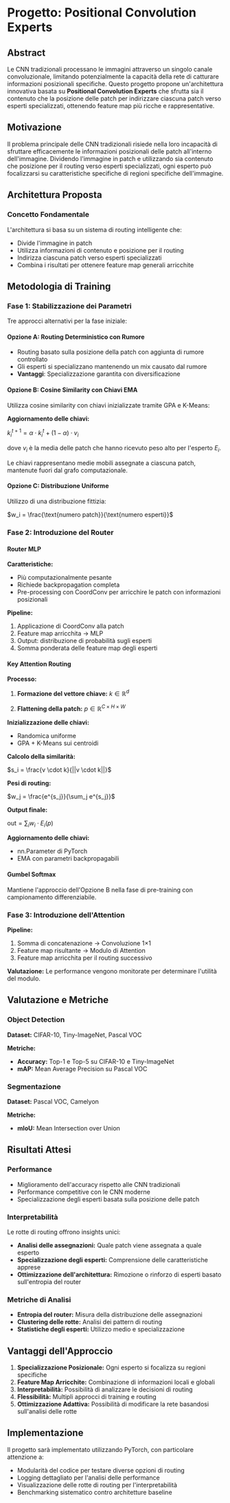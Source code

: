 # Progetto: Positional Convolution Experts

## Abstract

Le CNN tradizionali processano le immagini attraverso un singolo canale convoluzionale, limitando potenzialmente la capacità della rete di catturare informazioni posizionali specifiche. Questo progetto propone un'architettura innovativa basata su **Positional Convolution Experts** che sfrutta sia il contenuto che la posizione delle patch per indirizzare ciascuna patch verso esperti specializzati, ottenendo feature map più ricche e rappresentative.

## Motivazione

Il problema principale delle CNN tradizionali risiede nella loro incapacità di sfruttare efficacemente le informazioni posizionali delle patch all'interno dell'immagine. Dividendo l'immagine in patch e utilizzando sia contenuto che posizione per il routing verso esperti specializzati, ogni esperto può focalizzarsi su caratteristiche specifiche di regioni specifiche dell'immagine.

## Architettura Proposta

### Concetto Fondamentale

L'architettura si basa su un sistema di routing intelligente che:
- Divide l'immagine in patch
- Utilizza informazioni di contenuto e posizione per il routing
- Indirizza ciascuna patch verso esperti specializzati
- Combina i risultati per ottenere feature map generali arricchite

## Metodologia di Training

### Fase 1: Stabilizzazione dei Parametri

Tre approcci alternativi per la fase iniziale:

#### Opzione A: Routing Deterministico con Rumore
- Routing basato sulla posizione della patch con aggiunta di rumore controllato
- Gli esperti si specializzano mantenendo un mix causato dal rumore
- **Vantaggi**: Specializzazione garantita con diversificazione

#### Opzione B: Cosine Similarity con Chiavi EMA
Utilizza cosine similarity con chiavi inizializzate tramite GPA e K-Means:

**Aggiornamento delle chiavi:**

$k_i^{t+1} = \alpha \cdot k_i^t + (1 - \alpha) \cdot v_i$

dove $v_i$ è la media delle patch che hanno ricevuto peso alto per l'esperto $E_i$.

Le chiavi rappresentano medie mobili assegnate a ciascuna patch, mantenute fuori dal grafo computazionale.

#### Opzione C: Distribuzione Uniforme
Utilizzo di una distribuzione fittizia:

$w_i = \frac{\text{numero patch}}{\text{numero esperti}}$

### Fase 2: Introduzione del Router

#### Router MLP
**Caratteristiche:**
- Più computazionalmente pesante
- Richiede backpropagation completa
- Pre-processing con CoordConv per arricchire le patch con informazioni posizionali

**Pipeline:**
1. Applicazione di CoordConv alla patch
2. Feature map arricchita → MLP
3. Output: distribuzione di probabilità sugli esperti
4. Somma ponderata delle feature map degli esperti

#### Key Attention Routing

**Processo:**

1. **Formazione del vettore chiave:**
   $k \in \mathbb{R}^d$

2. **Flattening della patch:**
   $p \in \mathbb{R}^{C \times H \times W}$

**Inizializzazione delle chiavi:**
- Randomica uniforme
- GPA + K-Means sui centroidi

**Calcolo della similarità:**

$s_i = \frac{v \cdot k}{||v \cdot k||}$

**Pesi di routing:**

$w_j = \frac{e^{s_j}}{\sum_j e^{s_j}}$

**Output finale:**

$\text{out} = \sum_i w_i \cdot E_i(p)$

**Aggiornamento delle chiavi:**
- nn.Parameter di PyTorch
- EMA con parametri backpropagabili

#### Gumbel Softmax
Mantiene l'approccio dell'Opzione B nella fase di pre-training con campionamento differenziabile.

### Fase 3: Introduzione dell'Attention

**Pipeline:**
1. Somma di concatenazione → Convoluzione 1×1
2. Feature map risultante → Modulo di Attention
3. Feature map arricchita per il routing successivo

**Valutazione:** Le performance vengono monitorate per determinare l'utilità del modulo.

## Valutazione e Metriche

### Object Detection
**Dataset:** CIFAR-10, Tiny-ImageNet, Pascal VOC

**Metriche:**
- **Accuracy:** Top-1 e Top-5 su CIFAR-10 e Tiny-ImageNet
- **mAP:** Mean Average Precision su Pascal VOC

### Segmentazione
**Dataset:** Pascal VOC, Camelyon

**Metriche:**
- **mIoU:** Mean Intersection over Union

## Risultati Attesi

### Performance
- Miglioramento dell'accuracy rispetto alle CNN tradizionali
- Performance competitive con le CNN moderne
- Specializzazione degli esperti basata sulla posizione delle patch

### Interpretabilità
Le rotte di routing offrono insights unici:
- **Analisi delle assegnazioni:** Quale patch viene assegnata a quale esperto
- **Specializzazione degli esperti:** Comprensione delle caratteristiche apprese
- **Ottimizzazione dell'architettura:** Rimozione o rinforzo di esperti basato sull'entropia del router

### Metriche di Analisi
- **Entropia del router:** Misura della distribuzione delle assegnazioni
- **Clustering delle rotte:** Analisi dei pattern di routing
- **Statistiche degli esperti:** Utilizzo medio e specializzazione

## Vantaggi dell'Approccio

1. **Specializzazione Posizionale:** Ogni esperto si focalizza su regioni specifiche
2. **Feature Map Arricchite:** Combinazione di informazioni locali e globali
3. **Interpretabilità:** Possibilità di analizzare le decisioni di routing
4. **Flessibilità:** Multipli approcci di training e routing
5. **Ottimizzazione Adattiva:** Possibilità di modificare la rete basandosi sull'analisi delle rotte

## Implementazione

Il progetto sarà implementato utilizzando PyTorch, con particolare attenzione a:
- Modularità del codice per testare diverse opzioni di routing
- Logging dettagliato per l'analisi delle performance
- Visualizzazione delle rotte di routing per l'interpretabilità
- Benchmarking sistematico contro architetture baseline